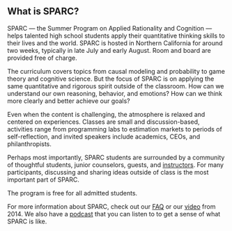 <!---
layout: page
title: What is SPARC?
permalink: /whatissparc/
nav_order: 5 
--->

## What is SPARC?

SPARC — the Summer Program on Applied Rationality and Cognition — helps talented high school students apply their quantitative thinking skills to their lives and the world. SPARC is hosted in Northern California for around two weeks, typically in late July and early August. Room and board are provided free of charge.

The curriculum covers topics from causal modeling and probability to game theory and cognitive science. But the focus of SPARC is on applying the same quantitative and rigorous spirit outside of the classroom. How can we understand our own reasoning, behavior, and emotions? How can we think more clearly and better achieve our goals?

Even when the content is challenging, the atmosphere is relaxed and centered on experiences. Classes are small and discussion-based, activities range from programming labs to estimation markets to periods of self-reflection, and invited speakers include academics, CEOs, and philanthropists.

Perhaps most importantly, SPARC students are surrounded by a community of thoughtful students, junior counselors, guests, and [instructors]({{"/instructors/"}}). For many participants, discussing and sharing ideas outside of class is the most important part of SPARC.

The program is free for all admitted students.

For more information about SPARC, check out our [FAQ]({{"/faq/"}}) or our [video]({{"/video/"}}) from 2014. We also have a [podcast]({{"/podcast/"}}) that you can listen to to get a sense of what SPARC is like. 
